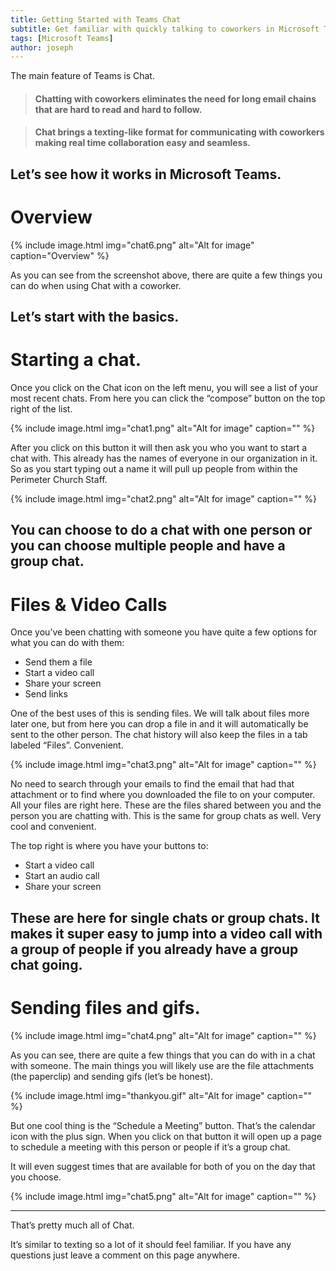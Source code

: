 ```yaml
---
title: Getting Started with Teams Chat
subtitle: Get familiar with quickly talking to coworkers in Microsoft Teams.
tags: [Microsoft Teams]
author: joseph
---
```




The main feature of Teams is Chat.

> #### Chatting with coworkers eliminates the need for long email chains that are hard to read and hard to follow.



> #### Chat brings a texting-like format for communicating with coworkers making real time collaboration easy and seamless.



Let’s see how it works in Microsoft Teams.
----

# Overview


{% include image.html img="chat6.png" alt="Alt for image" caption="Overview" %}

As you can see from the screenshot above, there are quite a few things you can do when using Chat with a coworker.

Let’s start with the basics.
----

# Starting a chat.


Once you click on the Chat icon on the left menu, you will see a list of your most recent chats. From here you can click the “compose” button on the top right of the list.

{% include image.html img="chat1.png" alt="Alt for image" caption="" %}

After you click on this button it will then ask you who you want to start a chat with. This already has the names of everyone in our organization in it. So as you start typing out a name it will pull up people from within the Perimeter Church Staff.

{% include image.html img="chat2.png" alt="Alt for image" caption="" %}

You can choose to do a chat with one person or you can choose multiple people and have a group chat.
----

# Files & Video Calls


Once you’ve been chatting with someone you have quite a few options for what you can do with them:


- Send them a file
- Start a video call
- Share your screen
- Send links

One of the best uses of this is sending files. We will talk about files more later one, but from here you can drop a file in and it will automatically be sent to the other person. The chat history will also keep the files in a tab labeled “Files”. Convenient.

{% include image.html img="chat3.png" alt="Alt for image" caption="" %}

No need to search through your emails to find the email that had that attachment or to find where you downloaded the file to on your computer. All your files are right here. These are the files shared between you and the person you are chatting with. This is the same for group chats as well. Very cool and convenient.

The top right is where you have your buttons to:


- Start a video call
- Start an audio call
- Share your screen

These are here for single chats or group chats. It makes it super easy to jump into a video call with a group of people if you already have a group chat going.
----

# Sending files and gifs.


{% include image.html img="chat4.png" alt="Alt for image" caption="" %}

As you can see, there are quite a few things that you can do with in a chat with someone. The main things you will likely use are the file attachments (the paperclip) and sending gifs (let’s be honest).

{% include image.html img="thankyou.gif" alt="Alt for image" caption="" %}

But one cool thing is the “Schedule a Meeting” button. That’s the calendar icon with the plus sign. When you click on that button it will open up a page to schedule a meeting with this person or people if it’s a group chat.

It will even suggest times that are available for both of you on the day that you choose.

{% include image.html img="chat5.png" alt="Alt for image" caption="" %}

----

That’s pretty much all of Chat.

It’s similar to texting so a lot of it should feel familiar. If you have any questions just leave a comment on this page anywhere.
